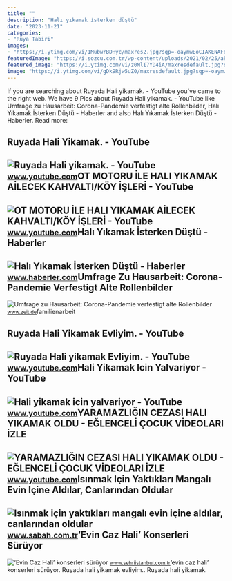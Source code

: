 ```yaml
---
title: ""
description: "Halı yıkamak i̇sterken düştü"
date: "2023-11-21"
categories:
- "Ruya Tabiri"
images:
- "https://i.ytimg.com/vi/1MubwrBDHyc/maxres2.jpg?sqp=-oaymwEoCIAKENAF8quKqQMcGADwAQH4AZQDgALQBYoCDAgAEAEYciBQKEEwDw==&amp;rs=AOn4CLA2EcJpkibtE91Jjpg65csbEe2uBQ"
featuredImage: "https://i.sozcu.com.tr/wp-content/uploads/2021/02/25/akk.jpg"
featured_image: "https://i.ytimg.com/vi/z0MlI7YD4iA/maxresdefault.jpg?sqp=-oaymwEmCIAKENAF8quKqQMa8AEB-AHUBoAC4AOKAgwIABABGBMgTyh_MA8=&amp;rs=AOn4CLDtTdSU5O4H3D-QjYcKXQjAw775mQ"
image: "https://i.ytimg.com/vi/gDk9Rjw5uZ0/maxresdefault.jpg?sqp=-oaymwEmCIAKENAF8quKqQMa8AEB-AH-CYAC0AWKAgwIABABGBMgTih_MA8=&amp;rs=AOn4CLAwTJ7RUbOeW_rBZt_uIcW7WWLHmQ"
---
```


If you are searching about Ruyada Hali yikamak. - YouTube you've came to the right web. We have 9 Pics about Ruyada Hali yikamak. - YouTube like Umfrage zu Hausarbeit: Corona-Pandemie verfestigt alte Rollenbilder, Halı Yıkamak İsterken Düştü - Haberler and also Halı Yıkamak İsterken Düştü - Haberler. Read more:

Ruyada Hali Yikamak. - YouTube
------------------------------

 ![Ruyada Hali yikamak. - YouTube](https://i.ytimg.com/vi/z0MlI7YD4iA/maxresdefault.jpg?sqp=-oaymwEmCIAKENAF8quKqQMa8AEB-AHUBoAC4AOKAgwIABABGBMgTyh_MA8=&rs=AOn4CLDtTdSU5O4H3D-QjYcKXQjAw775mQ) <small>www.youtube.com</small>OT MOTORU İLE HALI YIKAMAK ️AİLECEK KAHVALTI/KÖY İŞLERİ - YouTube
-----------------------------------------------------------------

 ![OT MOTORU İLE HALI YIKAMAK ️AİLECEK KAHVALTI/KÖY İŞLERİ - YouTube](https://i.ytimg.com/vi/kYqhx8XPkc8/maxresdefault.jpg) <small>www.youtube.com</small>Halı Yıkamak İsterken Düştü - Haberler
--------------------------------------

 ![Halı Yıkamak İsterken Düştü - Haberler](https://i.haberler.com/haber/2013/08/30/hali-yikamak-isterken-dustu-5000362_amp.jpg) <small>www.haberler.com</small>Umfrage Zu Hausarbeit: Corona-Pandemie Verfestigt Alte Rollenbilder
-------------------------------------------------------------------

 ![Umfrage zu Hausarbeit: Corona-Pandemie verfestigt alte Rollenbilder](https://img.zeit.de/gesellschaft/2020-12/umfrage-hausarbeit-familienarbeit-pandemie-frauen-bild/wide__1300x731) <small>www.zeit.de</small>familienarbeit

Ruyada Hali Yikamak Evliyim. - YouTube
--------------------------------------

 ![Ruyada Hali yikamak Evliyim. - YouTube](https://i.ytimg.com/vi/gDk9Rjw5uZ0/maxresdefault.jpg?sqp=-oaymwEmCIAKENAF8quKqQMa8AEB-AH-CYAC0AWKAgwIABABGBMgTih_MA8=&rs=AOn4CLAwTJ7RUbOeW_rBZt_uIcW7WWLHmQ) <small>www.youtube.com</small>Hali Yikamak Icin Yalvariyor - YouTube
--------------------------------------

 ![Hali yikamak icin yalvariyor - YouTube](https://i.ytimg.com/vi/1MubwrBDHyc/maxres2.jpg?sqp=-oaymwEoCIAKENAF8quKqQMcGADwAQH4AZQDgALQBYoCDAgAEAEYciBQKEEwDw==&rs=AOn4CLA2EcJpkibtE91Jjpg65csbEe2uBQ) <small>www.youtube.com</small>YARAMAZLIĞIN CEZASI HALI YIKAMAK OLDU - EĞLENCELİ ÇOCUK VİDEOLARI İZLE
----------------------------------------------------------------------

 ![YARAMAZLIĞIN CEZASI HALI YIKAMAK OLDU - EĞLENCELİ ÇOCUK VİDEOLARI İZLE](https://i.ytimg.com/vi/eZXoBBNzTTg/maxresdefault.jpg) <small>www.youtube.com</small>Isınmak Için Yaktıkları Mangalı Evin Içine Aldılar, Canlarından Oldular
-----------------------------------------------------------------------

 ![Isınmak için yaktıkları mangalı evin içine aldılar, canlarından oldular](https://isbh.tmgrup.com.tr/sbh/2021/12/27/650x344/diyarbakirin-ergani-ilcesinde-isinmak-icin-evin-ic-1640611827228.jpg) <small>www.sabah.com.tr</small>‘Evin Caz Hali’ Konserleri Sürüyor
----------------------------------

 ![‘Evin Caz Hali’ konserleri sürüyor](https://i.sozcu.com.tr/wp-content/uploads/2021/02/25/akk.jpg) <small>www.sehriistanbul.com.tr</small>‘evin caz hali’ konserleri sürüyor. Ruyada hali yikamak evliyim.. Ruyada hali yikamak.
